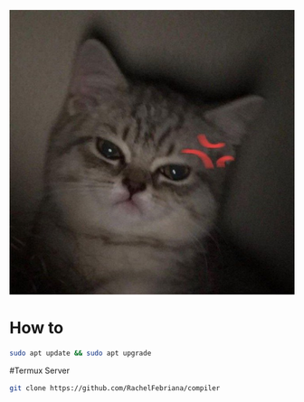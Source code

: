 ![other](https://github.com/RachelFebriana/compiler/raw/main/banner.png)
# How to

```bash
sudo apt update && sudo apt upgrade
```
#Termux Server
```bash
git clone https://github.com/RachelFebriana/compiler
```
